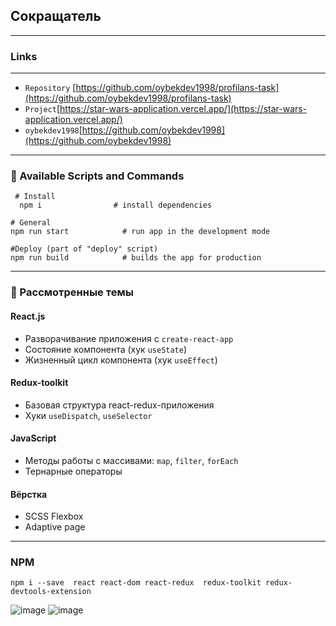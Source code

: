 ## Сокращатель 
***
###  Links
***
* `Repository` [https://github.com/oybekdev1998/profilans-task](https://github.com/oybekdev1998/profilans-task)
* `Project`[https://star-wars-application.vercel.app/](https://star-wars-application.vercel.app/)
* `oybekdev1998`[https://github.com/oybekdev1998](https://github.com/oybekdev1998)

***
### 🐶 Available Scripts and Commands
```
 # Install
  npm i                # install dependencies
```
```
# General
npm run start            # run app in the development mode
```
```
#Deploy (part of "deploy" script)
npm run build            # builds the app for production
```
---




### 🐼 Рассмотренные темы
#### React.js
* Разворачивание приложения с `create-react-app`
* Состояние компонента (хук `useState`)
* Жизненный цикл компонента (хук `useEffect`)



#### Redux-toolkit
* Базовая структура react-redux-приложения
* Хуки `useDispatch`, `useSelector`



#### JavaScript
* Методы работы с массивами: `map`, `filter`, `forEach`
* Тернарные операторы


#### Вёрстка
 
* SCSS Flexbox
* Adaptive page
***


### NPM
```
npm i --save  react react-dom react-redux  redux-toolkit redux-devtools-extension 
```
![image](https://user-images.githubusercontent.com/83628117/178228691-f8c1794e-6f39-40a6-ac89-103a7ba5d3e9.png)
![image](https://user-images.githubusercontent.com/83628117/178229240-9e73cb06-f15b-4a60-aa36-1c4980d6aa3f.png)

